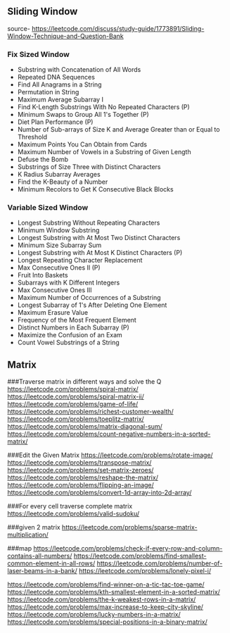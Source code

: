 ## Sliding Window
source- https://leetcode.com/discuss/study-guide/1773891/Sliding-Window-Technique-and-Question-Bank
### Fix Sized Window
- Substring with Concatenation of All Words
- Repeated DNA Sequences
- Find All Anagrams in a String
- Permutation in String
- Maximum Average Subarray I
- Find K-Length Substrings With No Repeated Characters (P)
- Minimum Swaps to Group All 1's Together (P)
- Diet Plan Performance (P)
- Number of Sub-arrays of Size K and Average Greater than or Equal to Threshold
- Maximum Points You Can Obtain from Cards
- Maximum Number of Vowels in a Substring of Given Length
- Defuse the Bomb
- Substrings of Size Three with Distinct Characters
- K Radius Subarray Averages
- Find the K-Beauty of a Number
- Minimum Recolors to Get K Consecutive Black Blocks

### Variable Sized Window
- Longest Substring Without Repeating Characters
- Minimum Window Substring
- Longest Substring with At Most Two Distinct Characters
- Minimum Size Subarray Sum
- Longest Substring with At Most K Distinct Characters (P)
- Longest Repeating Character Replacement
- Max Consecutive Ones II (P)
- Fruit Into Baskets
- Subarrays with K Different Integers
- Max Consecutive Ones III
- Maximum Number of Occurrences of a Substring
- Longest Subarray of 1's After Deleting One Element
- Maximum Erasure Value
- Frequency of the Most Frequent Element
- Distinct Numbers in Each Subarray (P)
- Maximize the Confusion of an Exam
- Count Vowel Substrings of a String

## Matrix
###Traverse matrix in different ways and solve the Q
https://leetcode.com/problems/spiral-matrix/
https://leetcode.com/problems/spiral-matrix-ii/
https://leetcode.com/problems/game-of-life/
https://leetcode.com/problems/richest-customer-wealth/
https://leetcode.com/problems/toeplitz-matrix/
https://leetcode.com/problems/matrix-diagonal-sum/
https://leetcode.com/problems/count-negative-numbers-in-a-sorted-matrix/

###Edit the Given Matrix
https://leetcode.com/problems/rotate-image/
https://leetcode.com/problems/transpose-matrix/
https://leetcode.com/problems/set-matrix-zeroes/
https://leetcode.com/problems/reshape-the-matrix/
https://leetcode.com/problems/flipping-an-image/
https://leetcode.com/problems/convert-1d-array-into-2d-array/

###For every cell traverse complete matrix
https://leetcode.com/problems/valid-sudoku/

###given 2 matrix
https://leetcode.com/problems/sparse-matrix-multiplication/

###map
https://leetcode.com/problems/check-if-every-row-and-column-contains-all-numbers/
https://leetcode.com/problems/find-smallest-common-element-in-all-rows/
https://leetcode.com/problems/number-of-laser-beams-in-a-bank/
https://leetcode.com/problems/lonely-pixel-i/

https://leetcode.com/problems/find-winner-on-a-tic-tac-toe-game/
https://leetcode.com/problems/kth-smallest-element-in-a-sorted-matrix/
https://leetcode.com/problems/the-k-weakest-rows-in-a-matrix/
https://leetcode.com/problems/max-increase-to-keep-city-skyline/
https://leetcode.com/problems/lucky-numbers-in-a-matrix/
https://leetcode.com/problems/special-positions-in-a-binary-matrix/
